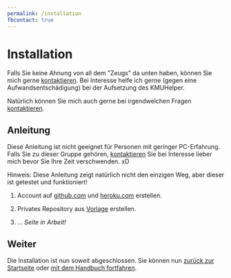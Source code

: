 ```yaml
---
permalink: /installation
fbcontact: true
---
```


# Installation

Falls Sie keine Ahnung von all dem "Zeugs" da unten haben, können Sie mich gerne [kontaktieren](<{{ site.kontakt_url }}>). Bei Interesse helfe ich gerne (gegen eine Aufwandsentschädigung) bei der Aufsetzung des KMUHelper.

Natürlich können Sie mich auch gerne bei irgendwelchen Fragen [kontaktieren](<{{ site.kontakt_url }}>).

<!--
## Anforderungen

Alle Anforderungen werden in dieser Anleitung erstellt/behandelt.

- Eine Datenbank
- E-Mail Account für den KMUHelper
- Ein Server, welcher Python und Django unterstützt (Ich verwende in dieser Anleitung [Heroku](https://heroku.com))
- Ein Django Projekt
-->

## Anleitung

Diese Anleitung ist nicht geeignet für Personen mit geringer PC-Erfahrung. Falls Sie zu dieser Gruppe gehören, [kontaktieren](<{{ site.kontakt_url }}>) Sie bei Interesse lieber mich bevor Sie Ihre Zeit verschwenden. xD


Hinweis: Diese Anleitung zeigt natürlich nicht den einzigen Weg, aber dieser ist getestet und funktioniert!

1. Account auf [github.com](https://github.com/join) und [heroku.com](https://signup.heroku.com/) erstellen.

2. Privates Repository aus [Vorlage](https://github.com/rafaelurben/django-kmuhelper-template-heroku/generate) erstellen.

3. ... *Seite in Arbeit!*

## Weiter

Die Installation ist nun soweit abgeschlossen. Sie können nun [zurück zur Startseite](./README.md) oder [mit dem Handbuch fortfahren](manual/README.md).
